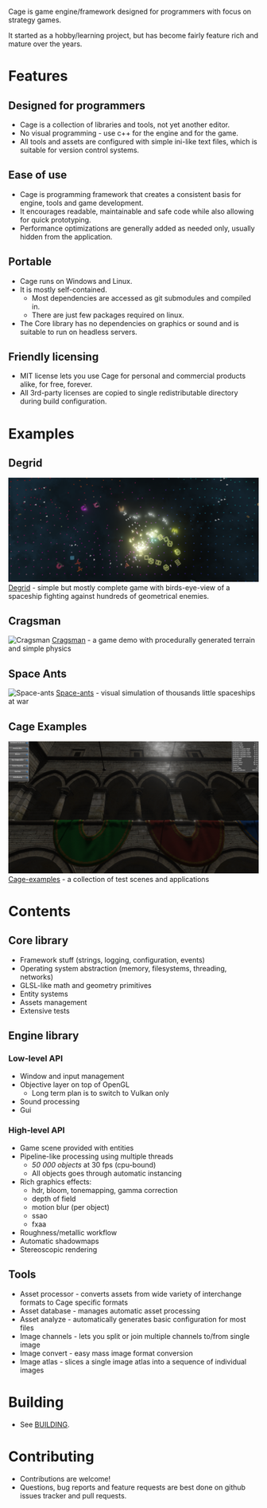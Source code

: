 Cage is game engine/framework designed for programmers with focus on strategy games.

It started as a hobby/learning project, but has become fairly feature rich and mature over the years.

# Features

## Designed for programmers

- Cage is a collection of libraries and tools, not yet another editor.
- No visual programming - use c++ for the engine and for the game.
- All tools and assets are configured with simple ini-like text files, which is suitable for version control systems.

## Ease of use

- Cage is programming framework that creates a consistent basis for engine, tools and game development.
- It encourages readable, maintainable and safe code while also allowing for quick prototyping.
- Performance optimizations are generally added as needed only, usually hidden from the application.

## Portable

- Cage runs on Windows and Linux.
- It is mostly self-contained.
  - Most dependencies are accessed as git submodules and compiled in.
  - There are just few packages required on linux.
- The Core library has no dependencies on graphics or sound and is suitable to run on headless servers.

## Friendly licensing

- MIT license lets you use Cage for personal and commercial products alike, for free, forever.
- All 3rd-party licenses are copied to single redistributable directory during build configuration.

# Examples

## Degrid

![Degrid](https://raw.githubusercontent.com/ucpu/degrid/master/screenshots/3.png)
[Degrid](https://github.com/ucpu/degrid) - simple but mostly complete game with birds-eye-view of a spaceship fighting against hundreds of geometrical enemies.

## Cragsman

![Cragsman](https://raw.githubusercontent.com/ucpu/cragsman/master/screenshots/2.png)
[Cragsman](https://github.com/ucpu/cragsman) - a game demo with procedurally generated terrain and simple physics

## Space Ants

![Space-ants](https://raw.githubusercontent.com/ucpu/space-ants/master/screenshots/2.png)
[Space-ants](https://github.com/ucpu/space-ants) - visual simulation of thousands little spaceships at war

## Cage Examples

![Cage-examples](https://raw.githubusercontent.com/ucpu/cage-examples/master/screenshots/3.png)
[Cage-examples](https://github.com/ucpu/cage-examples) - a collection of test scenes and applications

# Contents

## Core library

- Framework stuff (strings, logging, configuration, events)
- Operating system abstraction (memory, filesystems, threading, networks)
- GLSL-like math and geometry primitives
- Entity systems
- Assets management
- Extensive tests

## Engine library

### Low-level API

- Window and input management
- Objective layer on top of OpenGL
  - Long term plan is to switch to Vulkan only
- Sound processing
- Gui

### High-level API

- Game scene provided with entities
- Pipeline-like processing using multiple threads
  - *50 000 objects* at 30 fps (cpu-bound)
  - All objects goes through automatic instancing
- Rich graphics effects:
  - hdr, bloom, tonemapping, gamma correction
  - depth of field
  - motion blur (per object)
  - ssao
  - fxaa
- Roughness/metallic workflow
- Automatic shadowmaps
- Stereoscopic rendering

## Tools

- Asset processor - converts assets from wide variety of interchange formats to Cage specific formats
- Asset database - manages automatic asset processing
- Asset analyze - automatically generates basic configuration for most files
- Image channels - lets you split or join multiple channels to/from single image
- Image convert - easy mass image format conversion
- Image atlas - slices a single image atlas into a sequence of individual images

# Building

- See [BUILDING](BUILDING.md).

# Contributing

- Contributions are welcome!
- Questions, bug reports and feature requests are best done on github issues tracker and pull requests.
